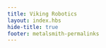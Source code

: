 ```yaml
---
title: Viking Robotics
layout: index.hbs
hide-title: true
footer: metalsmith-permalinks
---
```


<div class="slideshow">

</div>

<div class="captions">

</div>
